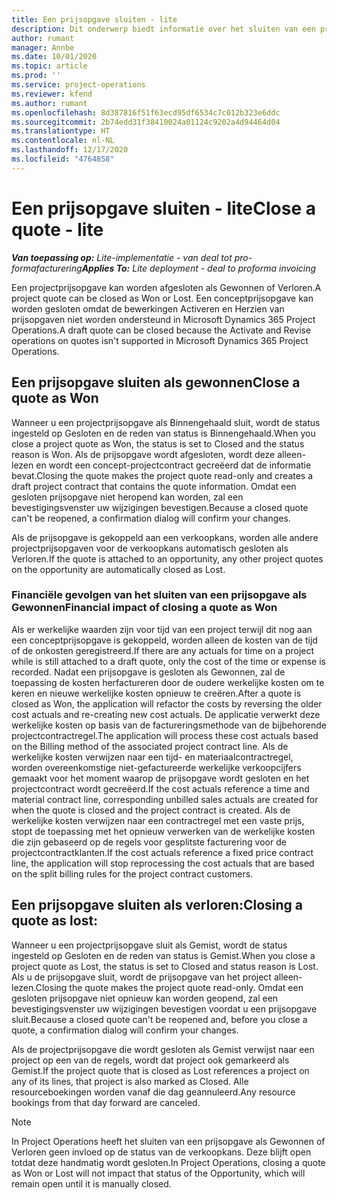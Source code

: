```yaml
---
title: Een prijsopgave sluiten - lite
description: Dit onderwerp biedt informatie over het sluiten van een prijsopgave in Project Operations.
author: rumant
manager: Annbe
ms.date: 10/01/2020
ms.topic: article
ms.prod: ''
ms.service: project-operations
ms.reviewer: kfend
ms.author: rumant
ms.openlocfilehash: 8d387816f51f63ecd95df6534c7c012b323e6ddc
ms.sourcegitcommit: 2b74edd31f38410024a01124c9202a4d94464d04
ms.translationtype: HT
ms.contentlocale: nl-NL
ms.lasthandoff: 12/17/2020
ms.locfileid: "4764858"
---
```

# <a name="close-a-quote---lite"></a><span data-ttu-id="8d129-103">Een prijsopgave sluiten - lite</span><span class="sxs-lookup"><span data-stu-id="8d129-103">Close a quote - lite</span></span>

<span data-ttu-id="8d129-104">_**Van toepassing op:** Lite-implementatie - van deal tot pro-formafacturering_</span><span class="sxs-lookup"><span data-stu-id="8d129-104">_**Applies To:** Lite deployment - deal to proforma invoicing_</span></span>

<span data-ttu-id="8d129-105">Een projectprijsopgave kan worden afgesloten als Gewonnen of Verloren.</span><span class="sxs-lookup"><span data-stu-id="8d129-105">A project quote can be closed as Won or Lost.</span></span> <span data-ttu-id="8d129-106">Een conceptprijsopgave kan worden gesloten omdat de bewerkingen Activeren en Herzien van prijsopgaven niet worden ondersteund in Microsoft Dynamics 365 Project Operations.</span><span class="sxs-lookup"><span data-stu-id="8d129-106">A draft quote can be closed because the Activate and Revise operations on quotes isn't supported in Microsoft Dynamics 365 Project Operations.</span></span>

## <a name="close-a-quote-as-won"></a><span data-ttu-id="8d129-107">Een prijsopgave sluiten als gewonnen</span><span class="sxs-lookup"><span data-stu-id="8d129-107">Close a quote as Won</span></span>

<span data-ttu-id="8d129-108">Wanneer u een projectprijsopgave als Binnengehaald sluit, wordt de status ingesteld op Gesloten en de reden van status is Binnengehaald.</span><span class="sxs-lookup"><span data-stu-id="8d129-108">When you close a project quote as Won, the status is set to Closed and the status reason is Won.</span></span> <span data-ttu-id="8d129-109">Als de prijsopgave wordt afgesloten, wordt deze alleen-lezen en wordt een concept-projectcontract gecreëerd dat de informatie bevat.</span><span class="sxs-lookup"><span data-stu-id="8d129-109">Closing the quote makes the project quote read-only and creates a draft project contract that contains the quote information.</span></span> <span data-ttu-id="8d129-110">Omdat een gesloten prijsopgave niet heropend kan worden, zal een bevestigingsvenster uw wijzigingen bevestigen.</span><span class="sxs-lookup"><span data-stu-id="8d129-110">Because a closed quote can't be reopened, a confirmation dialog will confirm your changes.</span></span>

<span data-ttu-id="8d129-111">Als de prijsopgave is gekoppeld aan een verkoopkans, worden alle andere projectprijsopgaven voor de verkoopkans automatisch gesloten als Verloren.</span><span class="sxs-lookup"><span data-stu-id="8d129-111">If the quote is attached to an opportunity, any other project quotes on the opportunity are automatically closed as Lost.</span></span>

### <a name="financial-impact-of-closing-a-quote-as-won"></a><span data-ttu-id="8d129-112">Financiële gevolgen van het sluiten van een prijsopgave als Gewonnen</span><span class="sxs-lookup"><span data-stu-id="8d129-112">Financial impact of closing a quote as Won</span></span>

<span data-ttu-id="8d129-113">Als er werkelijke waarden zijn voor tijd van een project terwijl dit nog aan een conceptprijsopgave is gekoppeld, worden alleen de kosten van de tijd of de onkosten geregistreerd.</span><span class="sxs-lookup"><span data-stu-id="8d129-113">If there are any actuals for time on a project while is still attached to a draft quote, only the cost of the time or expense is recorded.</span></span> <span data-ttu-id="8d129-114">Nadat een prijsopgave is gesloten als Gewonnen, zal de toepassing de kosten herfactureren door de oudere werkelijke kosten om te keren en nieuwe werkelijke kosten opnieuw te creëren.</span><span class="sxs-lookup"><span data-stu-id="8d129-114">After a quote is closed as Won, the application will refactor the costs by reversing the older cost actuals and re-creating new cost actuals.</span></span> <span data-ttu-id="8d129-115">De applicatie verwerkt deze werkelijke kosten op basis van de factureringsmethode van de bijbehorende projectcontractregel.</span><span class="sxs-lookup"><span data-stu-id="8d129-115">The application will process these cost actuals based on the Billing method of the associated project contract line.</span></span> <span data-ttu-id="8d129-116">Als de werkelijke kosten verwijzen naar een tijd- en materiaalcontractregel, worden overeenkomstige niet-gefactureerde werkelijke verkoopcijfers gemaakt voor het moment waarop de prijsopgave wordt gesloten en het projectcontract wordt gecreëerd.</span><span class="sxs-lookup"><span data-stu-id="8d129-116">If the cost actuals reference a time and material contract line, corresponding unbilled sales actuals are created for when the quote is closed and the project contract is created.</span></span> <span data-ttu-id="8d129-117">Als de werkelijke kosten verwijzen naar een contractregel met een vaste prijs, stopt de toepassing met het opnieuw verwerken van de werkelijke kosten die zijn gebaseerd op de regels voor gesplitste facturering voor de projectcontractklanten.</span><span class="sxs-lookup"><span data-stu-id="8d129-117">If the cost actuals reference a fixed price contract line, the application will stop reprocessing the cost actuals that are based on the split billing rules for the project contract customers.</span></span>

## <a name="closing-a-quote-as-lost"></a><span data-ttu-id="8d129-118">Een prijsopgave sluiten als verloren:</span><span class="sxs-lookup"><span data-stu-id="8d129-118">Closing a quote as lost:</span></span>

<span data-ttu-id="8d129-119">Wanneer u een projectprijsopgave sluit als Gemist, wordt de status ingesteld op Gesloten en de reden van status is Gemist.</span><span class="sxs-lookup"><span data-stu-id="8d129-119">When you close a project quote as Lost, the status is set to Closed and status reason is Lost.</span></span> <span data-ttu-id="8d129-120">Als u de prijsopgave sluit, wordt de prijsopgave van het project alleen-lezen.</span><span class="sxs-lookup"><span data-stu-id="8d129-120">Closing the quote makes the project quote read-only.</span></span> <span data-ttu-id="8d129-121">Omdat een gesloten prijsopgave niet opnieuw kan worden geopend, zal een bevestigingsvenster uw wijzigingen bevestigen voordat u een prijsopgave sluit.</span><span class="sxs-lookup"><span data-stu-id="8d129-121">Because a closed quote can't be reopened and, before you close a quote, a confirmation dialog will confirm your changes.</span></span>

<span data-ttu-id="8d129-122">Als de projectprijsopgave die wordt gesloten als Gemist verwijst naar een project op een van de regels, wordt dat project ook gemarkeerd als Gemist.</span><span class="sxs-lookup"><span data-stu-id="8d129-122">If the project quote that is closed as Lost references a project on any of its lines, that project is also marked as Closed.</span></span> <span data-ttu-id="8d129-123">Alle resourceboekingen worden vanaf die dag geannuleerd.</span><span class="sxs-lookup"><span data-stu-id="8d129-123">Any resource bookings from that day forward are canceled.</span></span>

> [!NOTE]
> <span data-ttu-id="8d129-124">In Project Operations heeft het sluiten van een prijsopgave als Gewonnen of Verloren geen invloed op de status van de verkoopkans. Deze blijft open totdat deze handmatig wordt gesloten.</span><span class="sxs-lookup"><span data-stu-id="8d129-124">In Project Operations, closing a quote as Won or Lost will not impact that status of the Opportunity, which will remain open until it is manually closed.</span></span>
